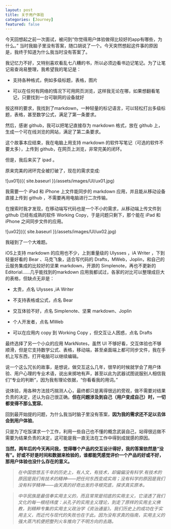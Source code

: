 ```yaml
---
layout: post
title: 关于用户体验
categories: [Journey]
featured: false
---
```


今天回想起之前一次面试，被问到“你觉得用户体验做得比较好的app有哪些，为什么。” 当时我脑子里没有答案，随口胡说了一个。今天突然想起这件事的原因是，我终于知道为什么我当时没有答案了。

我记忆力不好，又特别喜欢看乱七八糟的书，所以必须边看书边记笔记。为了让笔记易查询易整理，我希望我的笔记是：

- 支持各种格式，例如多级标题，表格，图片

- 可以在任何有网络的情况下可用网页浏览，这样我无论在哪，如果想翻看笔记，只要找到一台可联网的设备就好

按这样的要求，我找到了markdown，一种轻量的标记语言，可以轻松打出多级标题，表格，甚至数学公式，满足了第一条要求。

然后，感谢 github，我可以把笔记直接存为 markdown 格式，放在 github 上，生成一个可在线浏览的网站，满足了第二条要求。

这个故事本应结束，我在电脑上用支持 markdown 的软件写笔记（可选的软件不要太多），上传到 github，在网页上浏览，非常完美的闭环。

但是，我后来买了 ipad 。

原来完美的闭环完全被打破了，现在的需求变成:

![ux01]({{ site.baseurl }}/assets/images/UI/ux01.jpg)



我需要一个 iPad 和 iPhone 上文件能同步的 markdown 应用，并且能从移动设备直接上传到 github ，不需要再用电脑进行二次传输。

在搜索时我才发现，在移动端写代码也是一个不小的需求，从移动端上传文件到 github 已经有成熟的软件 Working Copy，于是问题只剩下，那个能在 iPad 和 iPhone 之间同步文件的应用。

![ux02]({{ site.baseurl }}/assets/images/UI/ux02.jpg)

我碰到了一个大难题。



iOS上支持 markdown 的应用也不少，上到重量级的 Ulysses ，iA  Writer ，下到轻量好看的 Bear 、马克飞象，适合写代码的 Drafts，MWeb，Joplin，和自己的云服务集成的比较好的坚果 markdown，开源的 Simplenote，再也不更新的 Editorial……几乎能找到的markdown 应用我都试过，各家的对比可以整理成巨大的表格，但缺点无非是：

- 太贵，点名 Ulysses ,iA Writer

- 不支持表格或公式，点名 Bear

- 交互体验不好，点名 Simplenote、坚果 markdown、Joplin

- 个人开发者，点名 MWeb

- 可以在应用内 copy 到 Working Copy ，但交互让人困惑，点名 Drafts

最终选择了另一个小众的应用 MarkNotes，虽然 UI 不够好看，交互体验也不够顺滑，但是它支持数学公式、表格，移动端，甚至桌面端上都可同步文件，我在手机上写东西，打开电脑可以继续编辑。



说一个这么冗长的故事，是想说，做交互这么几年，很早的时候就学会了用户体验、用户心理的专业术语，说出来掷地有声，甚至以此为武器试图说服别人相信我们“专业的判断”，因为我有理论依据，“你看看我的用词。”



说体验，用各种方法技巧揣测人心，最终都只是离得很远的旁观，做不需要对结果负责的决定，还认为自己很正确。**但在问题涉及到自己（用户变成自己）时，一切都变得不那么宽容**。



回到最开始提的问题，为什么我当时脑子里没有答案，**因为我的需求还不足以去体会到用户体验**。



只是为了吃饭谋求一个工作，利用一些自己也不懂的概念武装自己，站得很远做不需要为结果负责的决定，这可能是我一直无法在工作中得到成就感的原因。

**当然，两年后的今天再问我，觉得哪个产品的交互设计得好，我的答案依然是“没有”。好或不好是时间和数据来检验的，谁都能凭感觉评价一个产品的好或不好，那用户体验也没什么存在的意义。**

> *在中国悠悠五千年的历史上，有人文，有技术，却偏偏没有科学.有技术的原因是我们有技术的精神——把任何东西变成实用；没有科学的原因是我们没有科学精神——由天真的好奇出发的寻根究底，探求真实原本。*

> *中华民族是最信奉实用主义的，而且常常是彻底的实用主义，它浸透了我们文化的每一根经纬度：从孔子的实用主义理论，到走了原样的实用主义佛教，到精粹专集的实用主义政治学《资治通鉴》。我们历史上的成功在于实用主义，而近代与现代的失败也在于此。因为没有求真的指南，实用主义的强大蒸汽机便把整列火车推向了不明方向的去路。* 

